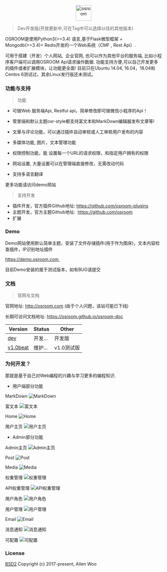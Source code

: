 
<div align=center><img width="auto" height="50" src="https://raw.githubusercontent.com/osroom/osroom/dev/apps/static/sys_imgs/osroom-logo.png" alt="osroom"/></div>

> Dev开发版(开放更新中,可在Tag中可以选择以往的其他版本)

OSROOM是使用Python3(>=3.4) 语言,基于Flask微型框架 + Mongodb(>=3.4)+ Redis开发的一个Web系统（CMF , Rest Api）.

可用于搭建（开发）个人网站,  企业官网, 也可以作为其他平台的服务端, 比如小程序客户端可以调用OSROOM Api请求操作数据.
功能支持方便,可以自己开发更多的插件或者扩展模块，让功能更全面!
目前只在Ubuntu 14.04, 16.04，18.04和Centos 6测试过，其余Linux发行版还未测试。

### 功能与支持

> 功能

- 可做Web 服务端Api, Restful api，简单修改即可做微信小程序的Api！

- 管里端和默认主题osr-style都支持富文本和MarkDown编辑器发布文章等!

- 文章与评论功能，可以通过插件自动审核或人工审核用户发布的内容

- 多媒体功能, 图片，文本管理功能

- 权限控制功能，能 设置每一个URL的请求权限，和指定用户拥有的权限

- 网站设置, 大量设置可以在管理端直接修改，无需改动代码

- 支持多语言翻译

更多功能请访问demo网站

> 支持开发

- 插件开发，官方插件Github地址: https://github.com/osroom-plugins
- 主题开发，官方主题Github地址:  https://github.com/osroom​​​​​​​
- 扩展 

### Demo

Demo网站使用默认简单主题，安装了文件存储插件(用于作为图床)，文本内容检查插件，IP识别地址插件

https://demo.osroom.com 

目前Demo安装的属于测试版本，如有BUG请提交

### 文档

> 官网与文档

官网地址: http://osroom.com (由于个人问题，该站可能已下线)

长期可访问文档地址: https://osroom.github.io/osroom-doc

|   Version  |   Status  |  Other   |
| --- | --- | --- |
|   [dev](https://github.com/osroom/osroom)    |  开发...   |    开发版 |
|   [v1.0beat](https://github.com/osroom/osroom/tree/v1.0beta)  |  维护...   |   v1.0测试版  |

### 为何开发？

那就是基于自己对Web编程的兴趣与学习更多的编程知识.

* 用户端部分功能

MarkDown
![MarkDown](http://osshare.oss-cn-shenzhen.aliyuncs.com/Introduction/markdown.png)

富文本
![富文本](http://osshare.oss-cn-shenzhen.aliyuncs.com/Introduction/richtext.png)

Home
![Home](http://osshare.oss-cn-shenzhen.aliyuncs.com/Introduction/home.png)

用户主页
![用户主页](http://osshare.oss-cn-shenzhen.aliyuncs.com/Introduction/user-home.png)

* Admin部分功能

Admin主页
![Admin主页](http://osshare.oss-cn-shenzhen.aliyuncs.com/Introduction/admin.png)

Post
![Post](http://osshare.oss-cn-shenzhen.aliyuncs.com/Introduction/post.png)

Media
![Media](http://osshare.oss-cn-shenzhen.aliyuncs.com/Introduction/media.png)

权重管理
![权重管理](http://osshare.oss-cn-shenzhen.aliyuncs.com/Introduction/per1.png)

API权重管理
![API权重管理](http://osshare.oss-cn-shenzhen.aliyuncs.com/Introduction/api-per.png)

用户角色
![用户角色](http://osshare.oss-cn-shenzhen.aliyuncs.com/Introduction/role.png)

用户管理
![用户管理](http://osshare.oss-cn-shenzhen.aliyuncs.com/Introduction/userm.png)

Email
![Email](http://osshare.oss-cn-shenzhen.aliyuncs.com/Introduction/emailm.png)

消息通知
![消息通知](http://osshare.oss-cn-shenzhen.aliyuncs.com/Introduction/send_msg.png)

可配置
![可配置](http://osshare.oss-cn-shenzhen.aliyuncs.com/Introduction/config.png)


### License
[BSD2](http://opensource.org/licenses/BSD-2-Clause)
Copyright (c) 2017-present, Allen Woo
